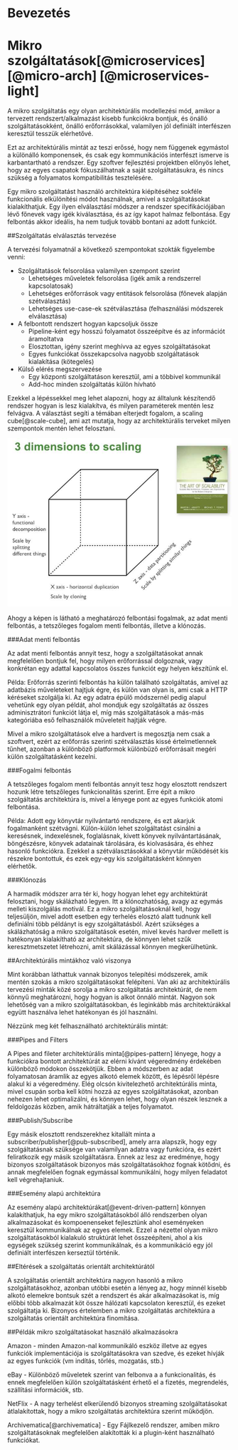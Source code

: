 Bevezetés
=========



Mikro szolgáltatások[@microservices] [@micro-arch] [@microservices-light]
====================

A mikro szolgáltatás egy olyan architektúrális modellezési mód, amikor a tervezett rendszert/alkalmazást kisebb funkciókra bontjuk, és önálló szolgáltatásokként, önálló erőforrásokkal, valamilyen jól definiált interfészen keresztül tesszük elérhetővé.

Ezt az architektúrális mintát az teszi erőssé, hogy nem függenek egymástol a különálló komponensek, és csak egy kommunikációs interfészt ismerve is karbantartható a rendszer. Egy szoftver fejlesztési projektben előnyös lehet, hogy az egyes csapatok fókuszálhatnak a saját szolgáltatásukra, és nincs szükség a folyamatos kompatibilitás tesztelésére.

Egy mikro szolgáltatást használó architektúra kiépítéséhez sokféle funkcionális elkülönítési módot használnak, amivel a szolgáltatásokat kialakíthatjuk. Egy ilyen elválasztásí módszer a rendszer specifikációjában lévő főnevek vagy igék kiválasztása, és az így kapot halmaz felbontása. Egy felbontás akkor ideális, ha nem tudjuk tovább bontani az adott funkciót.

##Szolgáltatás elválasztás tervezése

A tervezési folyamatnál a következő szempontokat szokták figyelembe venni:

* Szolgáltatások felsorolása valamilyen szempont szerint
    - Lehetséges műveletek felsorolása (igék amik a rendszerrel kapcsolatosak)
    - Lehetséges erőforrások vagy entitások felsorolása (főnevek alapján szétválasztás)
    - Lehetséges use-case-ek szétválasztása (felhasználási módszerek elválasztása)
* A felbontott rendszert hogyan kapcsoljuk össze
    - Pipeline-ként egy hosszú folyamatot összeépítve és az információt áramoltatva
    - Elosztottan, igény szerint meghívva az egyes szolgáltatásokat
    - Egyes funkciókat összekapcsolva nagyobb szolgáltatások kialakítása (kötegelés)
* Külső elérés megszervezése
    - Egy központi szolgáltatáson keresztül, ami a többivel kommunikál
    - Add-hoc minden szolgáltatás külön hívható

Ezekkel a lépéssekkel meg lehet alapozni, hogy az álltalunk készítendő rendszer hogyan is lesz kialakítva, és milyen paraméterek mentén lesz felvágva. A választást segíti a témában elterjedt fogalom, a scaling cube[@scale-cube], ami azt mutatja, hogy az architektúrális terveket milyen szempontok mentén lehet felosztani.

![Scaling Cube](img/ScaleCude.jpg)

Ahogy a képen is látható a meghatározó felbontási fogalmak, az adat menti felbontás, a tetszőleges fogalom menti felbontás, illetve a klónozás.

###Adat menti felbontás

Az adat menti felbontás annyit tesz, hogy a szolgáltatásokat annak megfelelően bontjuk fel, hogy milyen erőforrással dolgoznak, vagy konkrétan egy adattal kapcsolatos összes funkciót egy helyen készítünk el.

Példa: Erőforrás szerinti felbontás ha külön található szolgáltatás, amivel az adatbázis műveleteket hajtjuk égre, és külön van olyan is, ami csak a HTTP kéréseket szolgálja ki. Az egy adatra épülő módszernél pedig alapul vehetünk egy olyan példát, ahol mondjuk egy szolgáltatás az összes adminisztrátori funkciót látja el, míg más szolgáltatások a más-más kategóriába eső felhasználók műveleteit hajtják végre.

Mivel a mikro szolgáltatások elve a hardvert is megosztja nem csak a szoftvert, ezért az erőforrás szerinti szétválasztás kissé értelmetlennek tűnhet, azonban a különböző platformok különbüző erőforrásait megéri külön szolgáltatásként kezelni.

###Fogalmi felbontás

A tetszőleges fogalom menti felbontás annyit tesz hogy elosztott rendszert hozunk létre tetszőleges funkcionalitás szerint. Erre épít a mikro szolgáltatás architektúra is, mivel a lényege pont az egyes funkciók atomi felbontása.

Példa: Adott egy könyvtár nyilvántartó rendszere, és ezt akarjuk fogalmanként szétvágni. Külön-külön lehet szolgáltatást csinálni a keresésnek, indexelésnek, foglalásnak, kivett könyvek nyilvántartásának, böngészésre, könyvek adatainak tárolására, és kiolvasására, és ehhez hasonló funkciókra. Ezekkel a szétválasztásokkal a könyvtár működését kis részekre bontottuk, és ezek egy-egy kis szolgáltatásként könnyen elérhetők.

###Klónozás

A harmadik módszer arra tér ki, hogy hogyan lehet egy architektúrát felosztani, hogy skálázható legyen. Itt a klónozhatóság, avagy az egymás melleti kiszolgálás motivál. Ez a mikro szolgáltatásoknál kell, hogy teljesüljön, mivel adott esetben egy terhelés elosztó alatt tudnunk kell definiálni több példányt is egy szolgáltatásból. Azért szükséges a skálázhatóság a mikro szolgáltatások esetén, mivel kevés hardver mellett is hatékonyan kialakítható az architektúra, de könnyen lehet szűk keresztmetszetet létrehozni, amit skálázással könnyen megkerülhetünk.

##Architektúrális mintákhoz való viszonya

Mint korábban láthattuk vannak bizonyos telepítési módszerek, amik mentén szokás a mikro szolgáltatásokat felépíteni. Van aki az architektúrális tervezési minták közé sorolja a mikro szolgáltatás architektúrát, de nem könnyű meghatározni, hogy hogyan is alkot önnáló mintát. Nagyon sok lehetőség van a mikro szolgáltatásokban, és leginkább más architektúrákkal együtt használva lehet hatékonyan és jól használni.

Nézzünk meg két felhasználható architektúrális mintát:

###Pipes and Filters

A Pipes and fileter architektúrális minta[@pipes-pattern] lényege, hogy a funkciókra bontott architektúrát az elérni kívánt végeredmény érdekében különböző módokon összekötjük. Ebben a módszerben az adat folyamatosan áramlik az egyes alkotó elemek között, és lépésről lépésre alakul ki a végeredmény. Elég olcsón kivitelezhető architektúrális minta, mivel csupán sorba kell kötni hozzá az egyes szolgáltatásokat, azonban nehezen lehet optimalizálni, és könnyen lehet, hogy olyan részek lesznek a feldolgozás közben, amik hátráltatják a teljes folyamatot.

###Publish/Subscribe

Egy másik elosztott rendszerekhez kitallált minta a subscriber/publisher[@pub-subscribed], amely arra alapszik, hogy egy szolgáltatásnak szüksége van valamilyan adatra vagy funkcióra, és ezért feliratkozik egy másik szolgáltatásra. Ennek az lesz az eredménye, hogy bizonyos szolgáltatások bizonyos más szolgáltatásokhoz fognak kötődni, és annak megfelelően fognak egymással kommunikálni, hogy milyen feladatot kell végrehajtaniuk.

###Esemény alapú architektúra

Az esemény alapú architektúrákat[@event-driven-pattern] könnyen kalakíthatjuk, ha egy mikro szolgáltatásokból álló rendszerben olyan alkalmazásokat és kompoenenseket fejlesztünk ahol eseményeken keresztül kommunikálnak az egyes elemek. Ezzel a nézettel olyan mikro szolgáltatásokból kialakuló struktúrát lehet összeépíteni, ahol a kis egységek szükség szerint kommunikálnak, és a kommunikáció egy jól definiált interfészen kerseztül történik.

##Eltérések a szolgáltatás orientált architektúrától

A szolgáltatás orientált architektúra nagyon hasonló a mikro szolgáltatásokhoz, azonban utóbbi esetén a lényeg az, hogy minnél kisebb alkotó elemekre bontsuk szét a rendszert és akár alkalmazásokat is, míg előbbi több alkalmazát köt össze hálózati kapcsolaton keresztül, és ezeket szolgáltatja ki. Bizonyos értelemben a mikro szolgáltatás architektúra a szolgáltatás orientált architektúra finomítása.

##Példák mikro szolgáltatásokat használó alkalmazásokra

Amazon - minden Amazon-nal kommunikáló eszköz illetve az egyes funkciók implementációja is szolgáltatásokra van szedve, és ezeket hívják az egyes funkciók (vm indítás, törlés, mozgatás, stb.)

eBay - Különböző műveletek szerint van felbonva a a funkcionalitás, és ennek megfelelően külön szolgáltatásként érhető el a fizetés, megrendelés, szállítási információk, stb.

NetFlix - A nagy terhelést elkerülendő bizonyos streaming szolgáltatásokat átlalakítottak, hogy a mikro szolgáltatás architektúra szerint működjön.

Archivematica[@archivematica] - Egy Fájlkezelő rendszer, amiben mikro szolgáltatásoknak megfelelően alakították ki a plugin-ként használható funkciókat.
